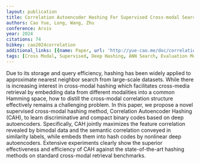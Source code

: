 ```yaml
---
layout: publication
title: Correlation Autoencoder Hashing For Supervised Cross-modal Search
authors: Cao Yue, Long, Wang, Zhu
conference: Arxiv
year: 2024
citations: 74
bibkey: cao2024correlation
additional_links: [{name: Paper, url: 'http://yue-cao.me/doc/correlation-autoencoder-hashing-cah-icmr16.pdf'}]
tags: [Cross Modal, Supervised, Deep Hashing, ANN Search, Evaluation Metrics]
---
```

Due to its storage and query efficiency, hashing has been widely
applied to approximate nearest neighbor search from large-scale
datasets. While there is increasing interest in cross-modal hashing
which facilitates cross-media retrieval by embedding data from different modalities into a common Hamming space, how to distill the
cross-modal correlation structure effectively remains a challenging
problem. In this paper, we propose a novel supervised cross-modal
hashing method, Correlation Autoencoder Hashing (CAH), to learn
discriminative and compact binary codes based on deep autoencoders. Specifically, CAH jointly maximizes the feature correlation
revealed by bimodal data and the semantic correlation conveyed in
similarity labels, while embeds them into hash codes by nonlinear
deep autoencoders. Extensive experiments clearly show the superior effectiveness and efficiency of CAH against the state-of-the-art
hashing methods on standard cross-modal retrieval benchmarks.